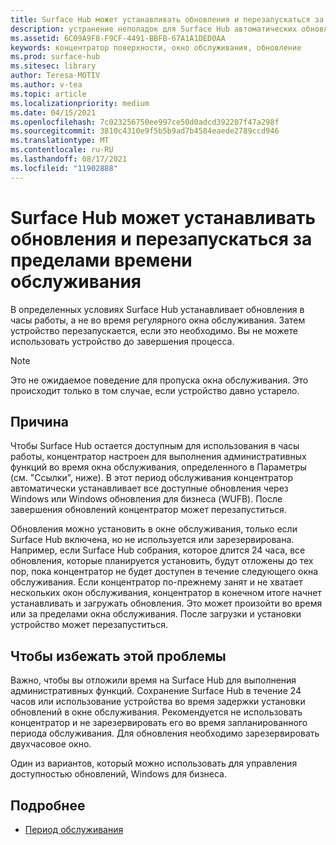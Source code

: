 ```yaml
---
title: Surface Hub может устанавливать обновления и перезапускаться за пределами времени обслуживания
description: устранение неполадок для Surface Hub автоматических обновлений
ms.assetid: 6C09A9F8-F9CF-4491-BBFB-67A1A1DED0AA
keywords: концентратор поверхности, окно обслуживания, обновление
ms.prod: surface-hub
ms.sitesec: library
author: Teresa-MOTIV
ms.author: v-tea
ms.topic: article
ms.localizationpriority: medium
ms.date: 04/15/2021
ms.openlocfilehash: 7c023256750ee997ce50d0adcd392207f47a298f
ms.sourcegitcommit: 3810c4310e9f5b5b9ad7b4584eaede2789ccd946
ms.translationtype: MT
ms.contentlocale: ru-RU
ms.lasthandoff: 08/17/2021
ms.locfileid: "11902888"
---
```

# <a name="surface-hub-may-install-updates-and-restart-outside-maintenance-hours"></a>Surface Hub может устанавливать обновления и перезапускаться за пределами времени обслуживания

В определенных условиях Surface Hub устанавливает обновления в часы работы, а не во время регулярного окна обслуживания. Затем устройство перезапускается, если это необходимо. Вы не можете использовать устройство до завершения процесса.

> [!NOTE]  
> Это не ожидаемое поведение для пропуска окна обслуживания. Это происходит только в том случае, если устройство давно устарело.

## <a name="cause"></a>Причина

Чтобы Surface Hub остается доступным для использования в часы работы, концентратор настроен для выполнения административных функций во время окна обслуживания, определенного в Параметры (см. "Ссылки", ниже). В этот период обслуживания концентратор автоматически устанавливает все доступные обновления через Windows или Windows обновления для бизнеса (WUFB). После завершения обновлений концентратор может перезапуститься.

Обновления можно установить в окне обслуживания, только если Surface Hub включена, но не используется или зарезервирована. Например, если Surface Hub собрания, которое длится 24 часа, все обновления, которые планируется установить, будут отложены до тех пор, пока концентратор не будет доступен в течение следующего окна обслуживания. Если концентратор по-прежнему занят и не хватает нескольких окон обслуживания, концентратор в конечном итоге начнет устанавливать и загружать обновления. Это может произойти во время или за пределами окна обслуживания. После загрузки и установки устройство может перезапуститься.

## <a name="to-avoid-this-issue"></a>Чтобы избежать этой проблемы

Важно, чтобы вы отложили время на Surface Hub для выполнения административных функций. Сохранение Surface Hub в течение 24 часов или использование устройства во время задержки установки обновлений в окне обслуживания. Рекомендуется не использовать концентратор и не зарезервировать его во время запланированного периода обслуживания. Для обновления необходимо зарезервировать двухчасовое окно.

Один из вариантов, который можно использовать для управления доступностью обновлений, Windows для бизнеса.

## <a name="learn-more"></a>Подробнее
  
- [Период обслуживания](manage-windows-updates-for-surface-hub.md#maintenance-window) 
